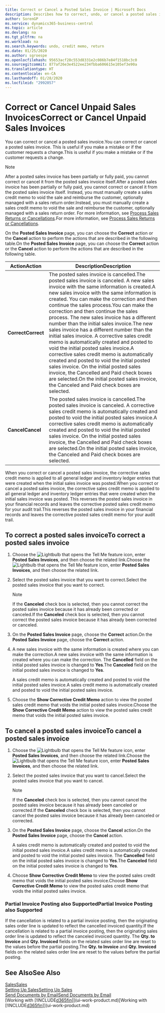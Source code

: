 ```yaml
---
title: Correct or Cancel a Posted Sales Invoice | Microsoft Docs
description: Describes how to correct, undo, or cancel a posted sales invoice and apply a sales credit memo.
author: SorenGP
ms.service: dynamics365-business-central
ms.topic: article
ms.devlang: na
ms.tgt_pltfrm: na
ms.workload: na
ms.search.keywords: undo, credit memo, return
ms.date: 01/25/2020
ms.author: sgroespe
ms.openlocfilehash: 95653acf28c553d8331e2c086b7e84f1518bc3c0
ms.sourcegitcommit: 877af26e3e4522ee234fbba606615e105ef3e90a
ms.translationtype: HT
ms.contentlocale: en-CA
ms.lasthandoff: 01/28/2020
ms.locfileid: "2992057"
---
```

# <a name="correct-or-cancel-unpaid-sales-invoices"></a><span data-ttu-id="f35f1-103">Correct or Cancel Unpaid Sales Invoices</span><span class="sxs-lookup"><span data-stu-id="f35f1-103">Correct or Cancel Unpaid Sales Invoices</span></span>
<span data-ttu-id="f35f1-104">You can correct or cancel a posted sales invoice.</span><span class="sxs-lookup"><span data-stu-id="f35f1-104">You can correct or cancel a posted sales invoice.</span></span> <span data-ttu-id="f35f1-105">This is useful if you make a mistake or if the customer requests a change.</span><span class="sxs-lookup"><span data-stu-id="f35f1-105">This is useful if you make a mistake or if the customer requests a change.</span></span>

> [!NOTE]  
>   <span data-ttu-id="f35f1-106">After a posted sales invoice has been partially or fully paid, you cannot correct or cancel it from the posted sales invoice itself.</span><span class="sxs-lookup"><span data-stu-id="f35f1-106">After a posted sales invoice has been partially or fully paid, you cannot correct or cancel it from the posted sales invoice itself.</span></span> <span data-ttu-id="f35f1-107">Instead, you must manually create a sales credit memo to void the sale and reimburse the customer, optionally managed with a sales return order.</span><span class="sxs-lookup"><span data-stu-id="f35f1-107">Instead, you must manually create a sales credit memo to void the sale and reimburse the customer, optionally managed with a sales return order.</span></span> <span data-ttu-id="f35f1-108">For more information, see [Process Sales Returns or Cancellations](sales-how-process-sales-returns-cancellations.md).</span><span class="sxs-lookup"><span data-stu-id="f35f1-108">For more information, see [Process Sales Returns or Cancellations](sales-how-process-sales-returns-cancellations.md).</span></span>

<span data-ttu-id="f35f1-109">On the **Posted Sales Invoice** page, you can choose the **Correct** action or the **Cancel** action to perform the actions that are described in the following table.</span><span class="sxs-lookup"><span data-stu-id="f35f1-109">On the **Posted Sales Invoice** page, you can choose the **Correct** action or the **Cancel** action to perform the actions that are described in the following table.</span></span>

| <span data-ttu-id="f35f1-110">Action</span><span class="sxs-lookup"><span data-stu-id="f35f1-110">Action</span></span> | <span data-ttu-id="f35f1-111">Description</span><span class="sxs-lookup"><span data-stu-id="f35f1-111">Description</span></span> |
| --- | --- |
| <span data-ttu-id="f35f1-112">**Correct**</span><span class="sxs-lookup"><span data-stu-id="f35f1-112">**Correct**</span></span> |<span data-ttu-id="f35f1-113">The posted sales invoice is cancelled.</span><span class="sxs-lookup"><span data-stu-id="f35f1-113">The posted sales invoice is canceled.</span></span> <span data-ttu-id="f35f1-114">A new sales invoice with the same information is created.</span><span class="sxs-lookup"><span data-stu-id="f35f1-114">A new sales invoice with the same information is created.</span></span> <span data-ttu-id="f35f1-115">You can make the correction and then continue the sales process.</span><span class="sxs-lookup"><span data-stu-id="f35f1-115">You can make the correction and then continue the sales process.</span></span> <span data-ttu-id="f35f1-116">The new sales invoice has a different number than the initial sales invoice.</span><span class="sxs-lookup"><span data-stu-id="f35f1-116">The new sales invoice has a different number than the initial sales invoice.</span></span> <span data-ttu-id="f35f1-117">A corrective sales credit memo is automatically created and posted to void the initial posted sales invoice.</span><span class="sxs-lookup"><span data-stu-id="f35f1-117">A corrective sales credit memo is automatically created and posted to void the initial posted sales invoice.</span></span> <span data-ttu-id="f35f1-118">On the initial posted sales invoice, the Cancelled and Paid check boxes are selected.</span><span class="sxs-lookup"><span data-stu-id="f35f1-118">On the initial posted sales invoice, the Canceled and Paid check boxes are selected.</span></span> |
| <span data-ttu-id="f35f1-119">**Cancel**</span><span class="sxs-lookup"><span data-stu-id="f35f1-119">**Cancel**</span></span> |<span data-ttu-id="f35f1-120">The posted sales invoice is cancelled.</span><span class="sxs-lookup"><span data-stu-id="f35f1-120">The posted sales invoice is canceled.</span></span> <span data-ttu-id="f35f1-121">A corrective sales credit memo is automatically created and posted to void the initial posted sales invoice.</span><span class="sxs-lookup"><span data-stu-id="f35f1-121">A corrective sales credit memo is automatically created and posted to void the initial posted sales invoice.</span></span> <span data-ttu-id="f35f1-122">On the initial posted sales invoice, the Cancelled and Paid check boxes are selected.</span><span class="sxs-lookup"><span data-stu-id="f35f1-122">On the initial posted sales invoice, the Canceled and Paid check boxes are selected.</span></span> |

<span data-ttu-id="f35f1-123">When you correct or cancel a posted sales invoice, the corrective sales credit memo is applied to all general ledger and inventory ledger entries that were created when the initial sales invoice was posted.</span><span class="sxs-lookup"><span data-stu-id="f35f1-123">When you correct or cancel a posted sales invoice, the corrective sales credit memo is applied to all general ledger and inventory ledger entries that were created when the initial sales invoice was posted.</span></span> <span data-ttu-id="f35f1-124">This reverses the posted sales invoice in your financial records and leaves the corrective posted sales credit memo for your audit trail.</span><span class="sxs-lookup"><span data-stu-id="f35f1-124">This reverses the posted sales invoice in your financial records and leaves the corrective posted sales credit memo for your audit trail.</span></span>

## <a name="to-correct-a-posted-sales-invoice"></a><span data-ttu-id="f35f1-125">To correct a posted sales invoice</span><span class="sxs-lookup"><span data-stu-id="f35f1-125">To correct a posted sales invoice</span></span>
1. <span data-ttu-id="f35f1-126">Choose the ![Lightbulb that opens the Tell Me feature](media/ui-search/search_small.png "Tell me what you want to do") icon, enter **Posted Sales Invoices**, and then choose the related link.</span><span class="sxs-lookup"><span data-stu-id="f35f1-126">Choose the ![Lightbulb that opens the Tell Me feature](media/ui-search/search_small.png "Tell me what you want to do") icon, enter **Posted Sales Invoices**, and then choose the related link.</span></span>  
2. <span data-ttu-id="f35f1-127">Select the posted sales invoice that you want to correct.</span><span class="sxs-lookup"><span data-stu-id="f35f1-127">Select the posted sales invoice that you want to correct.</span></span>

    > [!NOTE]  
    >   <span data-ttu-id="f35f1-128">If the **Canceled** check box is selected, then you cannot correct the posted sales invoice because it has already been corrected or canceled.</span><span class="sxs-lookup"><span data-stu-id="f35f1-128">If the **Canceled** check box is selected, then you cannot correct the posted sales invoice because it has already been corrected or canceled.</span></span>
3. <span data-ttu-id="f35f1-129">On the **Posted Sales Invoice** page, choose the **Correct** action.</span><span class="sxs-lookup"><span data-stu-id="f35f1-129">On the **Posted Sales Invoice** page, choose the **Correct** action.</span></span>  
4. <span data-ttu-id="f35f1-130">A new sales invoice with the same information is created where you can make the correction.</span><span class="sxs-lookup"><span data-stu-id="f35f1-130">A new sales invoice with the same information is created where you can make the correction.</span></span> <span data-ttu-id="f35f1-131">The **Cancelled** field on the initial posted sales invoice is changed to **Yes**.</span><span class="sxs-lookup"><span data-stu-id="f35f1-131">The **Canceled** field on the initial posted sales invoice is changed to **Yes**.</span></span>

    <span data-ttu-id="f35f1-132">A sales credit memo is automatically created and posted to void the initial posted sales invoice.</span><span class="sxs-lookup"><span data-stu-id="f35f1-132">A sales credit memo is automatically created and posted to void the initial posted sales invoice.</span></span>
5. <span data-ttu-id="f35f1-133">Choose the **Show Corrective Credit Memo** action to view the posted sales credit memo that voids the initial posted sales invoice.</span><span class="sxs-lookup"><span data-stu-id="f35f1-133">Choose the **Show Corrective Credit Memo** action to view the posted sales credit memo that voids the initial posted sales invoice.</span></span>

## <a name="to-cancel-a-posted-sales-invoice"></a><span data-ttu-id="f35f1-134">To cancel a posted sales invoice</span><span class="sxs-lookup"><span data-stu-id="f35f1-134">To cancel a posted sales invoice</span></span>
1. <span data-ttu-id="f35f1-135">Choose the ![Lightbulb that opens the Tell Me feature](media/ui-search/search_small.png "Tell me what you want to do") icon, enter **Posted Sales Invoices**, and then choose the related link.</span><span class="sxs-lookup"><span data-stu-id="f35f1-135">Choose the ![Lightbulb that opens the Tell Me feature](media/ui-search/search_small.png "Tell me what you want to do") icon, enter **Posted Sales Invoices**, and then choose the related link.</span></span>  
2. <span data-ttu-id="f35f1-136">Select the posted sales invoice that you want to cancel.</span><span class="sxs-lookup"><span data-stu-id="f35f1-136">Select the posted sales invoice that you want to cancel.</span></span>

    > [!NOTE]  
    >   <span data-ttu-id="f35f1-137">If the **Canceled** check box is selected, then you cannot cancel the posted sales invoice because it has already been canceled or corrected.</span><span class="sxs-lookup"><span data-stu-id="f35f1-137">If the **Canceled** check box is selected, then you cannot cancel the posted sales invoice because it has already been canceled or corrected.</span></span>
3. <span data-ttu-id="f35f1-138">On the **Posted Sales Invoice** page, choose the **Cancel** action.</span><span class="sxs-lookup"><span data-stu-id="f35f1-138">On the **Posted Sales Invoice** page, choose the **Cancel** action.</span></span>

    <span data-ttu-id="f35f1-139">A sales credit memo is automatically created and posted to void the initial posted sales invoice.</span><span class="sxs-lookup"><span data-stu-id="f35f1-139">A sales credit memo is automatically created and posted to void the initial posted sales invoice.</span></span> <span data-ttu-id="f35f1-140">The **Cancelled** field on the initial posted sales invoice is changed to **Yes**.</span><span class="sxs-lookup"><span data-stu-id="f35f1-140">The **Canceled** field on the initial posted sales invoice is changed to **Yes**.</span></span>
4. <span data-ttu-id="f35f1-141">Choose **Show Corrective Credit Memo** to view the posted sales credit memo that voids the initial posted sales invoice.</span><span class="sxs-lookup"><span data-stu-id="f35f1-141">Choose **Show Corrective Credit Memo** to view the posted sales credit memo that voids the initial posted sales invoice.</span></span>

### <a name="partial-invoice-posting-also-supported"></a><span data-ttu-id="f35f1-142">Partial Invoice Posting also Supported</span><span class="sxs-lookup"><span data-stu-id="f35f1-142">Partial Invoice Posting also Supported</span></span>
<span data-ttu-id="f35f1-143">If the cancellation is related to a partial invoice posting, then the originating sales order line is updated to reflect the cancelled invoiced quantity.</span><span class="sxs-lookup"><span data-stu-id="f35f1-143">If the cancellation is related to a partial invoice posting, then the originating sales order line is updated to reflect the canceled invoiced quantity.</span></span> <span data-ttu-id="f35f1-144">The **Qty. to Invoice** and **Qty. Invoiced** fields on the related sales order line are reset to the values before the partial posting.</span><span class="sxs-lookup"><span data-stu-id="f35f1-144">The **Qty. to Invoice** and **Qty. Invoiced** fields on the related sales order line are reset to the values before the partial posting.</span></span>

## <a name="see-also"></a><span data-ttu-id="f35f1-145">See Also</span><span class="sxs-lookup"><span data-stu-id="f35f1-145">See Also</span></span>
[<span data-ttu-id="f35f1-146">Sales</span><span class="sxs-lookup"><span data-stu-id="f35f1-146">Sales</span></span>](sales-manage-sales.md)  
[<span data-ttu-id="f35f1-147">Setting Up Sales</span><span class="sxs-lookup"><span data-stu-id="f35f1-147">Setting Up Sales</span></span>](sales-setup-sales.md)  
[<span data-ttu-id="f35f1-148">Send Documents by Email</span><span class="sxs-lookup"><span data-stu-id="f35f1-148">Send Documents by Email</span></span>](ui-how-send-documents-email.md)  
<span data-ttu-id="f35f1-149">[Working with [!INCLUDE[d365fin](includes/d365fin_md.md)]](ui-work-product.md)</span><span class="sxs-lookup"><span data-stu-id="f35f1-149">[Working with [!INCLUDE[d365fin](includes/d365fin_md.md)]](ui-work-product.md)</span></span>
